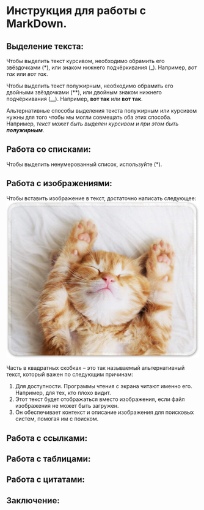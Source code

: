 # Инструкция для работы с MarkDown.

## Выделение текста:

Чтобы выделить текст курсивом, необходимо обрамить его звёздочками (*), или знаком нижнего подчёркивания (_). Например, *вот так* или _вот так_.

Чтобы выделить текст полужирным, необходимо обрамить его двойными звёздочками (**), или двойным знаком нижнего подчёркивания (__). Например, **вот так** или __вот так__.

Альтернативные способы выделения текста полужирным или курсивом нужны для того чтобы мы могли совмещать оба этих способа. Например, _текст может быть выделен курсивом и при этом быть **полужирным**_.

## Работа со списками:
Чтобы выделить ненумерованный список, используйте (*).
## Работа с изображениями:

Чтобы вставить изображение в текст, достаточно написать следующее:
![Этот текст будет отображаться вместо изображения, если изображение вдруг не загрузится](The_name_of_the_file_from_which_the_image_is_added.jpg)

Часть в квадратных скобках – это так называемый альтернативный текст, который важен по следующим причинам:
1. Для доступности. Программы чтения с экрана читают именно его. Например, для тех, кто плохо видит.
2. Этот текст будет отображаться вместо изображения, если файл изображения не может быть загружен.
3. Он обеспечивает контекст и описание изображения для поисковых систем, помогая им с поиском.

## Работа с ссылками:

## Работа с таблицами:

## Работа с цитатами:

## Заключение: